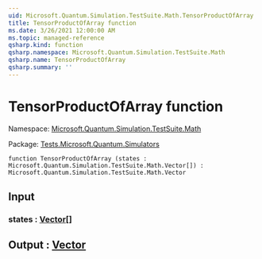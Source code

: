 ```yaml
---
uid: Microsoft.Quantum.Simulation.TestSuite.Math.TensorProductOfArray
title: TensorProductOfArray function
ms.date: 3/26/2021 12:00:00 AM
ms.topic: managed-reference
qsharp.kind: function
qsharp.namespace: Microsoft.Quantum.Simulation.TestSuite.Math
qsharp.name: TensorProductOfArray
qsharp.summary: ''
---
```


# TensorProductOfArray function

Namespace: [Microsoft.Quantum.Simulation.TestSuite.Math](xref:Microsoft.Quantum.Simulation.TestSuite.Math)

Package: [Tests.Microsoft.Quantum.Simulators](https://nuget.org/packages/Tests.Microsoft.Quantum.Simulators)




```qsharp
function TensorProductOfArray (states : Microsoft.Quantum.Simulation.TestSuite.Math.Vector[]) : Microsoft.Quantum.Simulation.TestSuite.Math.Vector
```


## Input

### states : [Vector](xref:Microsoft.Quantum.Simulation.TestSuite.Math.Vector)[]





## Output : [Vector](xref:Microsoft.Quantum.Simulation.TestSuite.Math.Vector)

